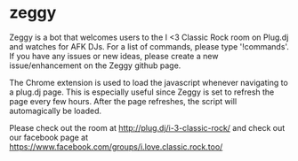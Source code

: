 zeggy
=====

Zeggy is a bot that welcomes users to the I <3 Classic Rock room on Plug.dj and watches for AFK DJs. For a list of commands, please type '!commands'. If you have any issues or new ideas, please create a new issue/enhancement on the Zeggy github page.

The Chrome extension is used to load the javascript whenever navigating to a plug.dj page. This is especially useful since Zeggy is set to refresh the page every few hours. After the page refreshes, the script will automagically be loaded.

Please check out the room at http://plug.dj/i-3-classic-rock/ and check out our facebook page at https://www.facebook.com/groups/i.love.classic.rock.too/

